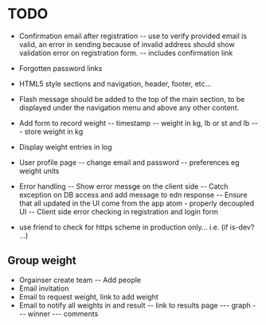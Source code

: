 # TODO

- Confirmation email after registration 
-- use to verify provided email is valid, an error in sending because of invalid address should show validation error on registration form.
-- includes confirmation link 
- Forgotten password links

- HTML5 style sections and navigation, header, footer, etc...
- Flash message should be added to the top of the main section, to be displayed under the navigation menu and above any other content.

- Add form to record weight
-- timestamp
-- weight in kg, lb or st and lb
--- store weight in kg

- Display weight entries in log

- User profile page
-- change email and password 
-- preferences eg weight units

- Error handling
-- Show error messge on the client side
-- Catch exception on DB access and add message to edn response
-- Ensure that all updated in the UI come from the app atom - properly decoupled UI
-- Client side error checking in registration and login form

- use friend to check for https scheme in production only... i.e. (if is-dev? ...)

## Group weight
- Orgainser create team 
-- Add people 
- Email invitation
- Email to request weight, link to add weight
- Email to notify all weights in and result
-- link to results page 
--- graph
--- winner
--- comments
